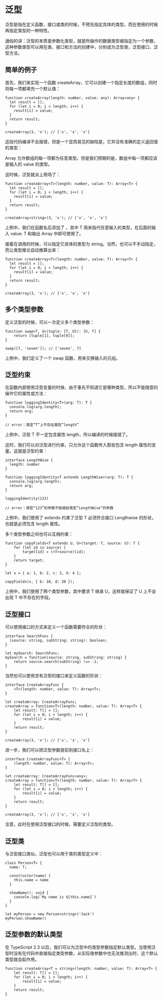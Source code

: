 # 泛型 #
泛型是指在定义函数、接口或类的时候，不预先指定具体的类型，而在使用的时候再指定类型的一种特性。

通俗的讲：泛型的本质是参数化类型，就是所操作的数据类型被指定为一个参数，这种参数类型可以用在类、接口和方法的创建中，分别成为泛型类，泛型接口、泛型方法。

## 简单的例子 ##
首先，我们来实现一个函数 createArray，它可以创建一个指定长度的数组，同时将每一项都填充一个默认值：

```
function createArray(length: number, value: any): Array<any> {
  let result = [];
  for (let i = 0; i < length; i++) {
    result[i] = value;
  }
  return result;
}

createArray(3, 'x'); // ['x', 'x', 'x']
```

这段代码编译不会报错，但是一个显而易见的缺陷是，它并没有准确的定义返回值的类型：

Array<any> 允许数组的每一项都为任意类型。但是我们预期的是，数组中每一项都应该是输入的 value 的类型。

这时候，泛型就派上用场了：

```
function createArray<T>(length: number, value: T): Array<T> {
  let result = [];
  for (let i = 0; i < length; i++) {
    result[i] = value;
  }
  return result;
}

createArray<string>(3, 'x'); // ['x', 'x', 'x']
```

上例中，我们在函数名后添加了 <T>，其中 T 用来指代任意输入的类型，在后面的输入 value: T 和输出 Array<T> 中即可使用了。

接着在调用的时候，可以指定它具体的类型为 string。当然，也可以不手动指定，而让类型推论自动推算出来：

```
function createArray<T>(length: number, value: T): Array<T> {
  let result = [];
  for (let i = 0; i < length; i++) {
    result[i] = value;
  }
  return result;
}

createArray(3, 'x'); // ['x', 'x', 'x']
```


## 多个类型参数 ##
定义泛型的时候，可以一次定义多个类型参数：

```
function swap<T, U>(tuple: [T, U]): [U, T] {
    return [tuple[1], tuple[0]];
}

swap([7, 'seven']); // ['seven', 7]
```

上例中，我们定义了一个 swap 函数，用来交换输入的元组。


## 泛型约束 ##
在函数内部使用泛型变量的时候，由于事先不知道它是哪种类型，所以不能随意的操作它的属性或方法：

```
function loggingIdentity<T>(arg: T): T {
  console.log(arg.length);
  return arg;
}

// error：类型“T”上不存在属性“length”
```

上例中，泛型 T 不一定包含属性 length，所以编译的时候报错了。

这时，我们可以对泛型进行约束，只允许这个函数传入那些包含 length 属性的变量。这就是泛型约束：

```
interface LengthWise {
  length: number
}

function loggingIdentity<T extends LengthWise>(arg: T): T {
  console.log(arg.length);
  return arg;
}

loggingIdentity(123)

// error：类型“123”的参数不能赋给类型“LengthWise”的参数
```

上例中，我们使用了 extends 约束了泛型 T 必须符合接口 Lengthwise 的形状，也就是必须包含 length 属性。

多个类型参数之间也可以互相约束：

```
function copyFields<T extends U, U>(target: T, source: U): T {
    for (let id in source) {
        target[id] = (<T>source)[id];
    }
    return target;
}

let x = { a: 1, b: 2, c: 3, d: 4 };

copyFields(x, { b: 10, d: 20 });
```

上例中，我们使用了两个类型参数，其中要求 T 继承 U，这样就保证了 U 上不会出现 T 中不存在的字段。


## 泛型接口 ##
可以使用接口的方式来定义一个函数需要符合的形状：

```
interface SearchFunc {
  (source: string, subString: string): boolean;
}

let mySearch: SearchFunc;
mySearch = function(source: string, subString: string) {
    return source.search(subString) !== -1;
}
```

当然也可以使用含有泛型的接口来定义函数的形状：

```
interface CreateArrayFunc {
    <T>(length: number, value: T): Array<T>;
}

let createArray: CreateArrayFunc;
createArray = function<T>(length: number, value: T): Array<T> {
    let result: T[] = [];
    for (let i = 0; i < length; i++) {
        result[i] = value;
    }
    return result;
}

createArray(3, 'x'); // ['x', 'x', 'x']
```

进一步，我们可以把泛型参数提前到接口名上：

```
interface CreateArrayFunc<T> {
    (length: number, value: T): Array<T>;
}

let createArray: CreateArrayFunc<any>;
createArray = function<T>(length: number, value: T): Array<T> {
    let result: T[] = [];
    for (let i = 0; i < length; i++) {
        result[i] = value;
    }
    return result;
}

createArray(3, 'x'); // ['x', 'x', 'x']
```

注意，此时在使用泛型接口的时候，需要定义泛型的类型。


## 泛型类 ##
与泛型接口类似，泛型也可以用于类的类型定义中：

```
class Person<T> {
  name: T;

  constructor(name) {
    this.name = name
  }

  showName(): void {
    console.log(`My name is ${this.name}`)
  }
}

let myPerson = new Person<string>('Jack')
myPerson.showName()
```


## 泛型参数的默认类型 ##
在 TypeScript 2.3 以后，我们可以为泛型中的类型参数指定默认类型。当使用泛型时没有在代码中直接指定类型参数，从实际值参数中也无法推测出时，这个默认类型就会起作用。

```
function createArray<T = string>(length: number, value: T): Array<T> {
    let result: T[] = [];
    for (let i = 0; i < length; i++) {
        result[i] = value;
    }
    return result;
}
```